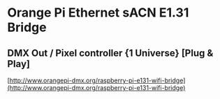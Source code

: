 # Orange Pi Ethernet sACN E1.31 Bridge #
## DMX Out / Pixel controller {1 Universe} [Plug & Play] ##

[http://www.orangepi-dmx.org/raspberry-pi-e131-wifi-bridge](http://www.orangepi-dmx.org/raspberry-pi-e131-wifi-bridge)